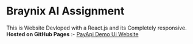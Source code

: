 # Braynix AI Assignment

This is Website Devloped with a React.js and its Completely responsive.  
**Hosted on GitHub Pages** :- [PayApi Demo Ui Website](https://adityamuley29.github.io/braynix-assignment/)  


